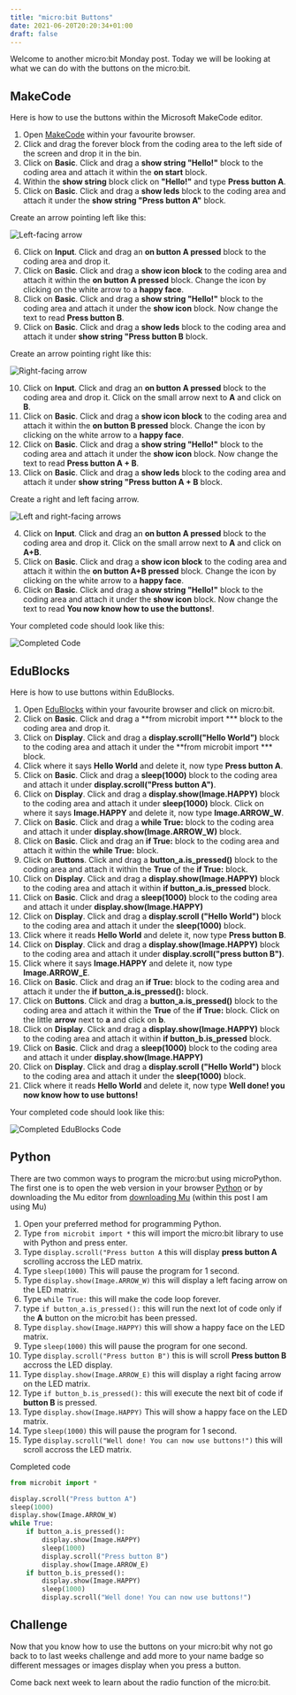 ```yaml
---
title: "micro:bit Buttons"
date: 2021-06-20T20:20:34+01:00
draft: false
---
```


Welcome to another micro:bit Monday post. Today we will be looking at what we can do with the buttons on the micro:bit.
<!--more-->

## MakeCode

Here is how to use the buttons within the Microsoft MakeCode editor.

1. Open [MakeCode](https://makecode.microbit.org) within your favourite browser.
2. Click and drag the forever block from the coding area to the left side of the screen and drop it in the bin.
3. Click on **Basic**. Click and drag a **show string "Hello!"** block to the coding area and attach it within the **on start** block.
4. Within the **show string** block click on **"Hello!"** and type **Press button A**.
5. Click on **Basic**. Click and drag a **show leds** block to the coding area and attach it under the **show string "Press button A"** block.

Create an arrow pointing left like this:

![Left-facing arrow](/Buttons01.png)

6. Click on **Input**. Click and drag an **on button A pressed** block to the coding area and drop it.
7. Click on **Basic**. Click and drag a **show icon block** to the coding area and attach it within the **on button A pressed** block. Change the icon by clicking on the white arrow to a **happy face**.
8. Click on **Basic**. Click and drag a **show string "Hello!"** block to the coding area and attach it under the **show icon** block. Now change the text to read **Press button B**.
9. Click on **Basic**. Click and drag a **show leds** block to the coding area and attach it under **show string "Press button B** block.

Create an arrow pointing right like this:

![Right-facing arrow](/Buttons02.png)

10. Click on **Input**. Click and drag an **on button A pressed** block to the coding area and drop it. Click on the small arrow next to **A** and click on **B**.
11. Click on **Basic**. Click and drag a **show icon block** to the coding area and attach it within the **on button B pressed** block. Change the icon by clicking on the white arrow to a **happy face**.
12. Click on **Basic**. Click and drag a **show string "Hello!"** block to the coding area and attach it under the **show icon** block. Now change the text to read **Press button A + B**.
13. Click on **Basic**. Click and drag a **show leds** block to the coding area and attach it under **show string "Press button A + B** block.

Create a right and left facing arrow.

![Left and right-facing arrows](/Buttons04.png)

4. Click on **Input**. Click and drag an **on button A pressed** block to the coding area and drop it. Click on the small arrow next to **A** and click on **A+B**.
15. Click on **Basic**. Click and drag a **show icon block** to the coding area and attach it within the **on button A+B pressed** block. Change the icon by clicking on the white arrow to a **happy face**.
16. Click on **Basic**. Click and drag a **show string "Hello!"** block to the coding area and attach it under the **show icon** block. Now change the text to read **You now know how to use the buttons!**.

Your completed code should look like this:

![Completed Code](/Buttons05.png)

## EduBlocks

Here is how to use buttons within EduBlocks.

1. Open [EduBlocks](http://app.edublocks.org/) within your favourite browser and click on micro:bit.
2. Click on **Basic**. Click and drag a **from microbit import *** block to the coding area and drop it.
3. Click on **Display**. Click and drag a **display.scroll("Hello World")** block to the coding area and attach it under the **from microbit import *** block.
4. Click where it says **Hello World** and delete it, now type **Press button A**.
5. Click on **Basic**. Click and drag a **sleep(1000)** block to the coding area and attach it under **display.scroll("Press button A")**.
6. Click on **Display**. Click and drag a **display.show(Image.HAPPY)** block to the coding area and attach it under **sleep(1000)** block. Click on where it says **Image.HAPPY** and delete it, now type **Image.ARROW_W**.
7. Click on **Basic**. Click and drag a **while True:** block to the coding area and attach it under **display.show(Image.ARROW_W)** block.
8. Click on **Basic**. Click and drag an **if True:** block to the coding area and attach it within the **while True:** block.
9. Click on **Buttons**. Click and drag a **button_a.is_pressed()** block to the coding area and attach it within the **True** of the **if True:** block.
10. Click on **Display**. Click and drag a **display.show(Image.HAPPY)** block to the coding area and attach it within **if button_a.is_pressed** block.
11. Click on **Basic**. Click and drag a **sleep(1000)** block to the coding area and attach it under **display.show(Image.HAPPY)**
12. Click on **Display**. Click and drag a **display.scroll ("Hello World")** block to the coding area and attach it under the **sleep(1000)** block.
13. Click where it reads **Hello World** and delete it, now type **Press button B**.
14. Click on **Display**. Click and drag a **display.show(Image.HAPPY)** block to the coding area and attach it under **display.scroll("press button B")**.
15. Click where it says **Image.HAPPY** and delete it, now type **Image.ARROW_E**.
16. Click on **Basic**. Click and drag an **if True:** block to the coding area and attach it under the **if button_a.is_pressed():** block.
17. Click on **Buttons**. Click and drag a **button_a.is_pressed()** block to the coding area and attach it within the **True** of the **if True:** block. Click on the little **arrow** next to **a** and click on **b**.
18. Click on **Display**. Click and drag a **display.show(Image.HAPPY)** block to the coding area and attach it within **if button_b.is_pressed** block.
19. Click on **Basic**. Click and drag a **sleep(1000)** block to the coding area and attach it under **display.show(Image.HAPPY)**
20. Click on **Display**. Click and drag a **display.scroll ("Hello World")** block to the coding area and attach it under the **sleep(1000)** block.
21. Click where it reads **Hello World** and delete it, now type **Well done! you now know how to use buttons!**

Your completed code should look like this:

![Completed EduBlocks Code](/Buttons06.png)

## Python

There are two common ways to program the micro:but using microPython. The first one is to open the web version in your browser [Python](https://python.microbit.org/v/1) or by downloading the Mu editor from [downloading Mu](https://codewith.mu/en/download) (within this post I am using Mu)

1. Open your preferred method for programming Python.
2. Type ```from microbit import *``` this will import the micro:bit library to use with Python and press enter.
3. Type ```display.scroll("Press button A``` this will display **press button A** scrolling accross the LED matrix.
4. Type ```sleep(1000)``` This will pause the program for 1 second.
5. Type ```display.show(Image.ARROW_W)``` this will display a left facing arrow on the LED matrix.
6. Type ```while True:``` this will make the code loop forever.
7. type ```if button_a.is_pressed():``` this will run the next lot of code only if the **A** button on the micro:bit has been pressed.
8. Type ```display.show(Image.HAPPY)``` this will show a happy face on the LED matrix.
9. Type ```sleep(1000)``` this will pause the program for one second.
10. Type ```display.scroll("Press button B")``` this is will scroll **Press button B** accross the LED display.
11. Type ```display.show(Image.ARROW_E)``` this will display a right facing arrow on the LED matrix.
12. Type ```if button_b.is_pressed():``` this will execute the next bit of code if **button B** is pressed.
13. Type ```display.show(Image.HAPPY)``` This will show a happy face on the LED matrix.
14. Type ```sleep(1000)``` this will pause the program for 1 second.
15. Type ```display.scroll("Well done! You can now use buttons!")``` this will scroll accross the LED matrix.

Completed code

``` Python
from microbit import *

display.scroll("Press button A")
sleep(1000)
display.show(Image.ARROW_W)
while True:
    if button_a.is_pressed():
        display.show(Image.HAPPY)
        sleep(1000)
        display.scroll("Press button B")
        display.show(Image.ARROW_E)
    if button_b.is_pressed():
        display.show(Image.HAPPY)
        sleep(1000)
        display.scroll("Well done! You can now use buttons!")
```

## Challenge

Now that you know how to use the buttons on your micro:bit why not go back to to last weeks challenge and add more to your name badge so different messages or images display when you press a button.

Come back next week to learn about the radio function of the micro:bit.